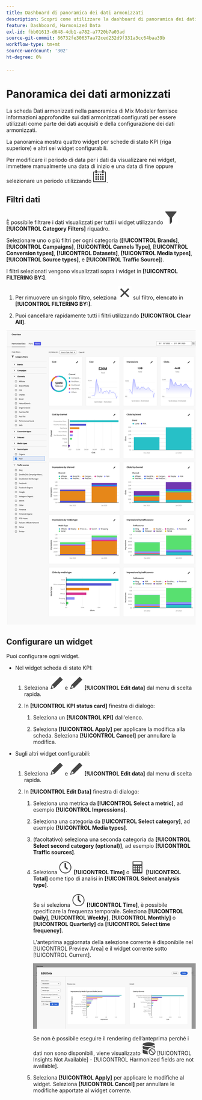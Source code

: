 ```yaml
---
title: Dashboard di panoramica dei dati armonizzati
description: Scopri come utilizzare la dashboard di panoramica dei dati armonizzata in Mix Modeler.
feature: Dashboard, Harmonized Data
exl-id: fbb01613-d648-4db1-a782-a7720b7a03ad
source-git-commit: 86732fe30637aa72ced232d9f331a3cc64baa39b
workflow-type: tm+mt
source-wordcount: '302'
ht-degree: 0%

---
```


# Panoramica dei dati armonizzati

La scheda Dati armonizzati nella panoramica di Mix Modeler fornisce informazioni approfondite sui dati armonizzati configurati per essere utilizzati come parte dei dati acquisiti e della configurazione dei dati armonizzati.

La panoramica mostra quattro widget per schede di stato KPI (riga superiore) e altri sei widget configurabili.

Per modificare il periodo di data per i dati da visualizzare nei widget, immettere manualmente una data di inizio e una data di fine oppure selezionare un periodo utilizzando ![Calendario](../assets/icons/Calendar.svg).

## Filtri dati

È possibile filtrare i dati visualizzati per tutti i widget utilizzando ![Filtro](../assets/icons/Filter.svg) **[!UICONTROL Category Filters]** riquadro.

Selezionare uno o più filtri per ogni categoria (**[!UICONTROL Brands]**, **[!UICONTROL Campaigns]**, **[!UICONTROL Cannels Type]**, **[!UICONTROL Conversion types]**, **[!UICONTROL Datasets]**, **[!UICONTROL Media types]**, **[!UICONTROL Source types]**, e **[!UICONTROL Traffic Source]**).

I filtri selezionati vengono visualizzati sopra i widget in **[!UICONTROL FILTERING BY:]**.

1. Per rimuovere un singolo filtro, seleziona ![Chiudi](../assets/icons/Close.svg) sul filtro, elencato in **[!UICONTROL FILTERING BY:]**.

1. Puoi cancellare rapidamente tutti i filtri utilizzando **[!UICONTROL Clear All]**.

![Panoramica dei dati armonizzati](../assets/harmonized-data-overview.png)


## Configurare un widget

Puoi configurare ogni widget.

* Nel widget scheda di stato KPI:

   1. Seleziona ![Modifica](../assets/icons/Edit.svg) e ![Modifica](../assets/icons/Edit.svg) **[!UICONTROL Edit data]** dal menu di scelta rapida.

   1. In **[!UICONTROL KPI status card]** finestra di dialogo:

      1. Seleziona un **[!UICONTROL KPI]** dall&#39;elenco.

      1. Seleziona **[!UICONTROL Apply]** per applicare la modifica alla scheda. Seleziona **[!UICONTROL Cancel]** per annullare la modifica.

* Sugli altri widget configurabili:

   1. Seleziona ![Modifica](../assets/icons/Edit.svg) e ![Modifica](../assets/icons/Edit.svg) **[!UICONTROL Edit data]** dal menu di scelta rapida.

   1. In **[!UICONTROL Edit Data]** finestra di dialogo:

      1. Seleziona una metrica da **[!UICONTROL Select a metric]**, ad esempio **[!UICONTROL Impressions]**.
      1. Seleziona una categoria da **[!UICONTROL Select category]**, ad esempio **[!UICONTROL Media types]**.
      1. (facoltativo) seleziona una seconda categoria da **[!UICONTROL Select second category (optional)]**, ad esempio **[!UICONTROL Traffic sources]**.
      1. Seleziona ![Orologio](../assets/icons/Clock.svg) **[!UICONTROL Time]** o ![Calcolatrice](../assets/icons/Calculator.svg) **[!UICONTROL Total]** come tipo di analisi in **[!UICONTROL Select analysis type]**.

         Se si seleziona ![Orologio](../assets/icons/Clock.svg) **[!UICONTROL Time]**, è possibile specificare la frequenza temporale. Seleziona **[!UICONTROL Daily]**, **[!UICONTROL Weekly]**, **[!UICONTROL Monthly]** o **[!UICONTROL Quarterly]** da **[!UICONTROL Select time frequency]**.

         L&#39;anteprima aggiornata della selezione corrente è disponibile nel [!UICONTROL Preview Area] e il widget corrente sotto [!UICONTROL Current].

         ![Modifica widget dati armonizzati](../assets/edit-harmonized-data-widget.png)

         Se non è possibile eseguire il rendering dell’anteprima perché i dati non sono disponibili, viene visualizzato ![Errore dati](../assets/icons/DataUnavailable.svg) [!UICONTROL Insights Not Available] - [!UICONTROL Harmonized fields are not available].

      1. Seleziona **[!UICONTROL Apply]** per applicare le modifiche al widget. Seleziona **[!UICONTROL Cancel]** per annullare le modifiche apportate al widget corrente.
